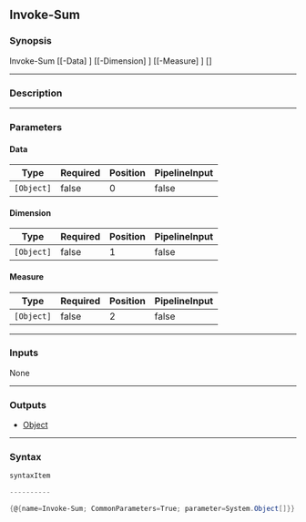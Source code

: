 Invoke-Sum
----------

### Synopsis

Invoke-Sum [[-Data] <Object>] [[-Dimension] <Object>] [[-Measure] <Object>] [<CommonParameters>]

---

### Description

---

### Parameters
#### **Data**

|Type      |Required|Position|PipelineInput|
|----------|--------|--------|-------------|
|`[Object]`|false   |0       |false        |

#### **Dimension**

|Type      |Required|Position|PipelineInput|
|----------|--------|--------|-------------|
|`[Object]`|false   |1       |false        |

#### **Measure**

|Type      |Required|Position|PipelineInput|
|----------|--------|--------|-------------|
|`[Object]`|false   |2       |false        |

---

### Inputs
None

---

### Outputs
* [Object](https://learn.microsoft.com/en-us/dotnet/api/System.Object)

---

### Syntax
```PowerShell
syntaxItem
```
```PowerShell
----------
```
```PowerShell
{@{name=Invoke-Sum; CommonParameters=True; parameter=System.Object[]}}
```
